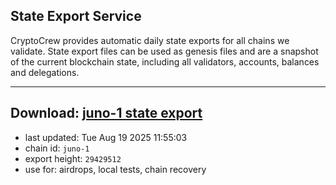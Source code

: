 ## State Export Service
CryptoCrew provides automatic daily state exports for all chains we validate. State export files can be used as genesis files and are a snapshot of the current blockchain state, including all validators, accounts, balances and delegations.

---
**Download: [juno-1 state export](https://dl-eu2.ccvalidators.com/SERVICE/juno/juno-1_export_29429512.json)**
---

- last updated: Tue Aug 19 2025 11:55:03
- chain id: `juno-1`
- export height: `29429512`
- use for: airdrops, local tests, chain recovery
